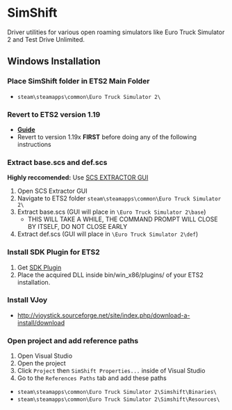 SimShift
========

Driver utilities for various open roaming simulators like Euro Truck Simulator 2 and Test Drive Unlimited.

## Windows Installation

### Place SimShift folder in ETS2 Main Folder
- `steam\steamapps\common\Euro Truck Simulator 2\`

### Revert to ETS2 version 1.19
- **[Guide](https://forum.truckersmp.com/index.php?/topic/17-how-to-downgrade-ets2ats-to-supported-version/)**
- Revert to version 1.19x **FIRST** before doing any of the following instructions

### Extract base.scs and def.scs 
**Highly reccomended:** Use [SCS EXTRACTOR GUI](https://github.com/Bluscream/SCS-Extractor-GUI/releases)
1. Open SCS Extractor GUI
2. Navigate to ETS2 folder `steam\steamapps\common\Euro Truck Simulator 2\`
3. Extract base.scs (GUI will place in `\Euro Truck Simulator 2\base`)
    - THIS WILL TAKE A WHILE, THE COMMAND PROMPT WILL CLOSE BY ITSELF, DO NOT CLOSE EARLY
4. Extract def.scs (GUI will place in `\Euro Truck Simulator 2\def`)

### Install SDK Plugin for ETS2
1. Get [SDK Plugin](https://github.com/nlhans/ets2-sdk-plugin/releases)
2. Place the acquired DLL inside bin/win_x86/plugins/ of your ETS2 installation. 

### Install VJoy
- http://vjoystick.sourceforge.net/site/index.php/download-a-install/download

### Open project and add reference paths
1. Open Visual Studio
2. Open the project
3. Click `Project` then `SimShift Properties...` inside of Visual Studio
4. Go to the `References Paths` tab and add these paths
- `steam\steamapps\common\Euro Truck Simulator 2\Simshift\Binaries\`
- `steam\steamapps\common\Euro Truck Simulator 2\Simshift\Resources\`
